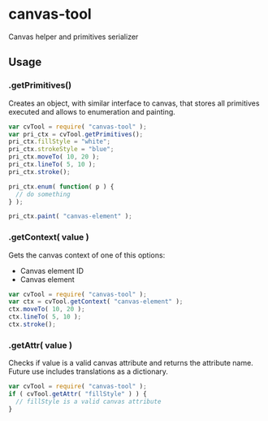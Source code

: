 canvas-tool
===========

Canvas helper and primitives serializer

## Usage

### .getPrimitives()

Creates an object, with similar interface to canvas, that stores all primitives executed and allows to enumeration and painting.

```javascript
var cvTool = require( "canvas-tool" );
var pri_ctx = cvTool.getPrimitives();
pri_ctx.fillStyle = "white";
pri_ctx.strokeStyle = "blue";
pri_ctx.moveTo( 10, 20 );
pri_ctx.lineTo( 5, 10 );
pri_ctx.stroke();

pri_ctx.enum( function( p ) {
  // do something
} );

pri_ctx.paint( "canvas-element" );
```

### .getContext( value )

Gets the canvas context of one of this options:
 * Canvas element ID
 * Canvas element

```javascript
var cvTool = require( "canvas-tool" );
var ctx = cvTool.getContext( "canvas-element" );
ctx.moveTo( 10, 20 );
ctx.lineTo( 5, 10 );
ctx.stroke();
```

### .getAttr( value )

Checks if value is a valid canvas attribute and returns the attribute name. Future use includes translations as a dictionary.

```javascript
var cvTool = require( "canvas-tool" );
if ( cvTool.getAttr( "fillStyle" ) ) {
  // fillStyle is a valid canvas attribute
}
```
